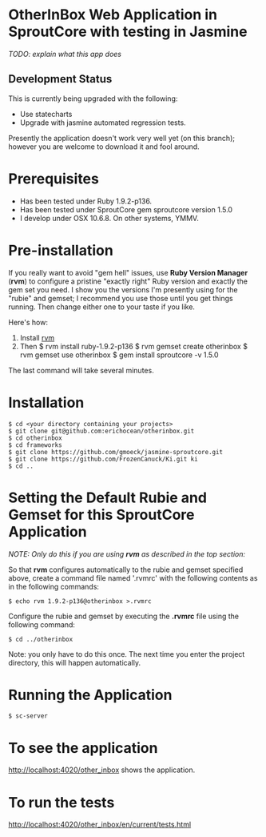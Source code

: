 # OtherInBox Web Application in SproutCore with testing in Jasmine

*TODO: explain what this app does*

## Development Status

This is currently being upgraded with the following:

- Use statecharts
- Upgrade with jasmine automated regression tests.

Presently the application doesn't work very well yet (on this branch); however you are welcome to download it and fool around.

# Prerequisites

- Has been tested under Ruby 1.9.2-p136.
- Has been tested under SproutCore gem sproutcore version 1.5.0
- I develop under OSX 10.6.8.  On other systems, YMMV.

# Pre-installation

If you really want to avoid "gem hell" issues, use **Ruby Version Manager** (**rvm**) to configure a pristine "exactly right" Ruby version and exactly the gem set you need.  I show you the versions I'm presently using for the "rubie" and gemset; I recommend you use those until you get things running.  Then change either one to your taste if you like.

Here's how:

1. Install [rvm](https://rvm.beginrescueend.com/)
2. Then
        $ rvm install ruby-1.9.2-p136
        $ rvm gemset create otherinbox
        $ rvm gemset use otherinbox
        $ gem install sproutcore -v 1.5.0

The last command will take several minutes.

# Installation

    $ cd <your directory containing your projects>
    $ git clone git@github.com:erichocean/otherinbox.git
    $ cd otherinbox
    $ cd frameworks
    $ git clone https://github.com/gmoeck/jasmine-sproutcore.git
    $ git clone https://github.com/FrozenCanuck/Ki.git ki
    $ cd ..

# Setting the Default Rubie and Gemset for this SproutCore Application

*NOTE: Only do this if you are using **rvm** as described in the top section:*

So that **rvm** configures automatically to the rubie and gemset specified above, create a command file named '.rvmrc' with the following contents as in the following commands:

    $ echo rvm 1.9.2-p136@otherinbox >.rvmrc

Configure the rubie and gemset by executing the **.rvmrc** file using the following command:

    $ cd ../otherinbox

Note: you only have to do this once.  The next time you enter the project directory, this will happen automatically.

# Running the Application

    $ sc-server

# To see the application

[http://localhost:4020/other_inbox](http://localhost:4020/other_inbox) shows the application.

# To run the tests

[http://localhost:4020/other_inbox/en/current/tests.html](http://localhost:4020/other_inbox/en/current/tests.html)
